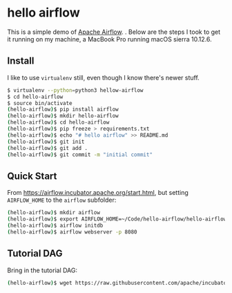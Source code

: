 # hello airflow

This is a simple demo of [Apache Airflow](https://airflow.incubator.apache.org/). . Below are the steps I took to get it running on my machine, a MacBook Pro running macOS sierra 10.12.6.

## Install

I like to use `virtualenv` still, even though I know there's newer stuff.

```bash
$ virtualenv --python=python3 hellow-airflow
$ cd hello-airflow
$ source bin/activate
(hello-airflow)$ pip install airflow
(hello-airflow)$ mkdir hello-airflow
(hello-airflow)$ cd hello-airflow
(hello-airflow)$ pip freeze > requirements.txt
(hello-airflow)$ echo "# hello airflow" >> README.md
(hello-airflow)$ git init
(hello-airflow)$ git add .
(hello-airflow)$ git commit -m "initial commit"
```

## Quick Start

From https://airflow.incubator.apache.org/start.html, but setting `AIRFLOW_HOME` to the `airflow` subfolder:

```bash
(hello-airflow)$ mkdir airflow
(hello-airflow)$ export AIRFLOW_HOME=~/Code/hello-airflow/hello-airflow/
(hello-airflow)$ airflow initdb
(hello-airflow)$ airflow webserver -p 8080
```

## Tutorial DAG

Bring in the tutorial DAG:

```bash
(hello-airflow)$ wget https://raw.githubusercontent.com/apache/incubator-airflow/master/airflow/example_dags/tutorial.py -O dags/tutorial.py
```
